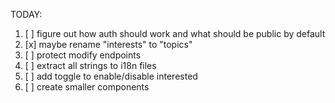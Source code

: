 TODAY:

1. [ ] figure out how auth should work and what should be public by default
1. [x] maybe rename "interests" to "topics"
1. [ ] protect modify endpoints
1. [ ] extract all strings to i18n files
1. [ ] add toggle to enable/disable interested
1. [ ] create smaller components
